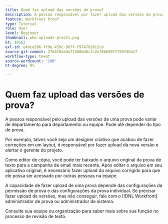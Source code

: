 ```yaml
---
title: Quem faz upload das versões de prova?
description: A pessoa responsável por fazer upload das versões de prova em [!DNL  Workfront] pode variar. Saiba mais sobre casos de uso comuns para identificar a configuração ideal em sua organização.
feature: Workfront Proof
type: Tutorial
role: User
level: Beginner
thumbnail: who-uploads-proofs.png
kt: 10162
exl-id: e49ce586-ff9e-459c-967f-f974791612cb
source-git-commit: 27e8f0aada77488bd6cfc2e786b997f759fd0a17
workflow-type: tm+mt
source-wordcount: '190'
ht-degree: 0%

---
```


# Quem faz upload das versões de prova?

A pessoa responsável pelo upload das versões de uma prova pode variar de departamento para departamento ou equipe. Pode até depender do tipo de prova.

Por exemplo, talvez você seja um designer criativo que acabou de fazer correções em um layout, é responsável por fazer upload da nova versão e alertar o gerente do projeto.

Como editor de cópia, você pode ter baixado o arquivo original da prova de texto para a campanha de email mais recente. Após editar o arquivo em seu aplicativo original, é necessário fazer upload do arquivo corrigido para que ele possa ser acessado por outras pessoas na equipe.

A capacidade de fazer upload de uma prova depende das configurações da permissão de prova e das configurações da prova individual. Se precisar fazer upload de versões, mas não conseguir, fale com o [!DNL Workfront] administrador de prova ou administrador de sistema.

Consulte sua equipe ou organização para saber mais sobre sua função no processo de revisão de texto.

